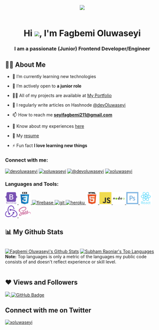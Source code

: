 <div align="center" > 
<a href="#" ><img width="50%" height="auto" src="https://github.com/BhuvaneshHingal/HELLO-WORLD/raw/master/resources/Hello%20World!.gif"/></a>
</div>

<br>

<h1 align="center">Hi <img src="https://raw.githubusercontent.com/MartinHeinz/MartinHeinz/master/wave.gif" width="30px">, I'm Fagbemi Oluwaseyi</h1>
<h3 align="center">I am a passionate (Junior) Frontend Developer/Engineer</h3>

## 🙋‍♂️ About Me

- 🌱 I’m currently learning new technologies

- 🤝 I’m actively open to **a junior role**

- 👨‍💻 All of my projects are available at [My Portfolio](https://seyiportfolio.netlify.app/#portfolio)

- 📝 I regularly write articles on Hashnode [@devOluwaseyi](https://hashnode.com/@devOluwaseyi)

- 📫 How to reach me **seyifagbemi211@gmail.com**

- 📄 Know about my experiences [here](https://seyiportfolio.netlify.app/)

- 📝 My [resume](https://drive.google.com/file/d/1gVXNnast6FCzrLjpUMbWJVgHs3LxFW9K/view?usp=drivesdk)

- ⚡ Fun fact **I love learning new things**

<h3 align="left">Connect with me:</h3>
<p align="left">
<a href="https://twitter.com/devoluwaseyi" target="blank"><img align="center" src="https://raw.githubusercontent.com/rahuldkjain/github-profile-readme-generator/master/src/images/icons/Social/twitter.svg" alt="devoluwaseyi" height="30" width="40" /></a>
<a href="https://linkedin.com/in/xoluwaseyi" target="blank"><img align="center" src="https://raw.githubusercontent.com/rahuldkjain/github-profile-readme-generator/master/src/images/icons/Social/linked-in-alt.svg" alt="xoluwaseyi" height="30" width="40" /></a>
<a href="https://hashnode.com/@devoluwaseyi" target="blank"><img align="center" src="https://raw.githubusercontent.com/rahuldkjain/github-profile-readme-generator/master/src/images/icons/Social/hashnode.svg" alt="@devoluwaseyi" height="30" width="40" /></a>
  <a href="https://twitter.com/xoluwaseyi" target="blank"><img align="center" src="https://raw.githubusercontent.com/rahuldkjain/github-profile-readme-generator/master/src/images/icons/Social/twitter.svg" alt="xoluwaseyi" height="30" width="40" /></a>
</p>

<h3 align="left">Languages and Tools:</h3>
<p align="left"> <a href="https://getbootstrap.com" target="_blank" rel="noreferrer"> <img src="https://raw.githubusercontent.com/devicons/devicon/master/icons/bootstrap/bootstrap-plain-wordmark.svg" alt="bootstrap" width="40" height="40"/> </a> <a href="https://www.w3schools.com/css/" target="_blank" rel="noreferrer"> <img src="https://raw.githubusercontent.com/devicons/devicon/master/icons/css3/css3-original-wordmark.svg" alt="css3" width="40" height="40"/> </a> <a href="https://firebase.google.com/" target="_blank" rel="noreferrer"> <img src="https://www.vectorlogo.zone/logos/firebase/firebase-icon.svg" alt="firebase" width="40" height="40"/> </a> <a href="https://git-scm.com/" target="_blank" rel="noreferrer"> <img src="https://www.vectorlogo.zone/logos/git-scm/git-scm-icon.svg" alt="git" width="40" height="40"/> </a> <a href="https://heroku.com" target="_blank" rel="noreferrer"> <img src="https://www.vectorlogo.zone/logos/heroku/heroku-icon.svg" alt="heroku" width="40" height="40"/> </a> <a href="https://www.w3.org/html/" target="_blank" rel="noreferrer"> <img src="https://raw.githubusercontent.com/devicons/devicon/master/icons/html5/html5-original-wordmark.svg" alt="html5" width="40" height="40"/> </a> <a href="https://developer.mozilla.org/en-US/docs/Web/JavaScript" target="_blank" rel="noreferrer"> <img src="https://raw.githubusercontent.com/devicons/devicon/master/icons/javascript/javascript-original.svg" alt="javascript" width="40" height="40"/> </a> <a href="https://nodejs.org" target="_blank" rel="noreferrer"> <img src="https://raw.githubusercontent.com/devicons/devicon/master/icons/nodejs/nodejs-original-wordmark.svg" alt="nodejs" width="40" height="40"/> </a> <a href="https://www.photoshop.com/en" target="_blank" rel="noreferrer"> <img src="https://raw.githubusercontent.com/devicons/devicon/master/icons/photoshop/photoshop-line.svg" alt="photoshop" width="40" height="40"/> </a> <a href="https://reactjs.org/" target="_blank" rel="noreferrer"> <img src="https://raw.githubusercontent.com/devicons/devicon/master/icons/react/react-original-wordmark.svg" alt="react" width="40" height="40"/> </a> <a href="https://redux.js.org" target="_blank" rel="noreferrer"> <img src="https://raw.githubusercontent.com/devicons/devicon/master/icons/redux/redux-original.svg" alt="redux" width="40" height="40"/> </a> <a href="https://sass-lang.com" target="_blank" rel="noreferrer"> <img src="https://raw.githubusercontent.com/devicons/devicon/master/icons/sass/sass-original.svg" alt="sass" width="40" height="40"/> </a> </p>

<!-- <p align="center">
    <a href="https://github.com/xoluwaseyi/github-readme-streak-stats">
        <img title="🔥 Get streak stats for your profile at git.io/streak-stats" alt="Fagbemi Oluwaseyi's streak" src="https://github-readme-streak-stats.herokuapp.com/?user=xoluwaseyi&theme=black-ice&hide_border=true&stroke=0000&background=060A0CD0"/>
    </a>
</p> -->

## 📊 My Github Stats

  <br/>
    <a href="https://github.com/xoluwaseyi/github-readme-stats"><img alt="Fagbemi Oluwaseyi's Github Stats" src="https://github-readme-stats.vercel.app/api?username=xoluwaseyi&show_icons=true&count_private=true&theme=react&hide_border=true&bg_color=0D1117" /></a>
  <a href="https://github.com/xoluwaseyi/github-readme-stats"><img alt="Subham Raoniar's Top Languages" src="https://github-readme-stats.vercel.app/api/top-langs/?username=xoluwaseyi&langs_count=8&count_private=true&layout=compact&theme=react&hide_border=true&bg_color=0D1117" /></a>
  <br/>
  <b>Note:</b> Top languages is only a metric of the languages my public code consists of and doesn't reflect experience or skill level.

<br/>
<br/>

## ❤ Views and Followers

<a href="https://github.com/xoluwaseyi/github-profile-views-counter">
    <img src="https://komarev.com/ghpvc/?username=xoluwaseyi">
</a>
<a href="https://github.com/xoluwaseyi?tab=followers"><img src="https://img.shields.io/github/followers/xoluwaseyi?label=Followers&style=social" alt="GitHub Badge"></a>

## Connect with me on Twitter
<p align="left"> <a href="https://twitter.com/xoluwaseyi" target="blank"><img src="https://img.shields.io/twitter/follow/xoluwaseyi?logo=twitter&style=for-the-badge" alt="xoluwaseyi" /></a> </p>
